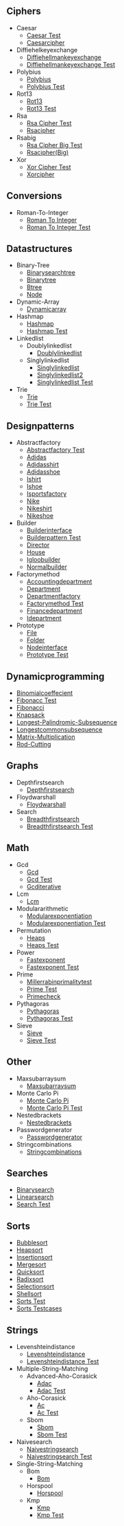 
## Ciphers
  * Caesar
    * [Caesar Test](https://github.com/TheAlgorithms/Go/blob/master/ciphers/caesar/caesar_test.go)
    * [Caesarcipher](https://github.com/TheAlgorithms/Go/blob/master/ciphers/caesar/CaesarCipher.go)
  * Diffiehelkeyexchange
    * [Diffiehellmankeyexchange](https://github.com/TheAlgorithms/Go/blob/master/ciphers/diffiehelkeyexchange/diffieHellmanKeyExchange.go)
    * [Diffiehellmankeyexchange Test](https://github.com/TheAlgorithms/Go/blob/master/ciphers/diffiehelkeyexchange/diffieHellmanKeyExchange_test.go)
  * Polybius
    * [Polybius](https://github.com/TheAlgorithms/Go/blob/master/ciphers/polybius/polybius.go)
    * [Polybius Test](https://github.com/TheAlgorithms/Go/blob/master/ciphers/polybius/polybius_test.go)
  * Rot13
    * [Rot13](https://github.com/TheAlgorithms/Go/blob/master/ciphers/rot13/rot13.go)
    * [Rot13 Test](https://github.com/TheAlgorithms/Go/blob/master/ciphers/rot13/rot13_test.go)
  * Rsa
    * [Rsa Cipher Test](https://github.com/TheAlgorithms/Go/blob/master/ciphers/rsa/rsa_cipher_test.go)
    * [Rsacipher](https://github.com/TheAlgorithms/Go/blob/master/ciphers/rsa/RSAcipher.go)
  * Rsabig
    * [Rsa Cipher Big Test](https://github.com/TheAlgorithms/Go/blob/master/ciphers/rsaBig/rsa_cipher_big_test.go)
    * [Rsacipher(Big)](https://github.com/TheAlgorithms/Go/blob/master/ciphers/rsaBig/RSAcipher(Big).go)
  * Xor
    * [Xor Cipher Test](https://github.com/TheAlgorithms/Go/blob/master/ciphers/xor/xor_cipher_test.go)
    * [Xorcipher](https://github.com/TheAlgorithms/Go/blob/master/ciphers/xor/xorCipher.go)

## Conversions
  * Roman-To-Integer
    * [Roman To Integer](https://github.com/TheAlgorithms/Go/blob/master/conversions/roman-to-integer/roman_to_integer.go)
    * [Roman To Integer Test](https://github.com/TheAlgorithms/Go/blob/master/conversions/roman-to-integer/roman_to_integer_test.go)

## Datastructures
  * Binary-Tree
    * [Binarysearchtree](https://github.com/TheAlgorithms/Go/blob/master/datastructures/binary-tree/binarysearchtree.go)
    * [Binarytree](https://github.com/TheAlgorithms/Go/blob/master/datastructures/binary-tree/binarytree.go)
    * [Btree](https://github.com/TheAlgorithms/Go/blob/master/datastructures/binary-tree/btree.go)
    * [Node](https://github.com/TheAlgorithms/Go/blob/master/datastructures/binary-tree/node.go)
  * Dynamic-Array
    * [Dynamicarray](https://github.com/TheAlgorithms/Go/blob/master/datastructures/dynamic-array/dynamicarray.go)
  * Hashmap
    * [Hashmap](https://github.com/TheAlgorithms/Go/blob/master/datastructures/hashmap/hashmap.go)
    * [Hashmap Test](https://github.com/TheAlgorithms/Go/blob/master/datastructures/hashmap/hashmap_test.go)
  * Linkedlist
    * Doublylinkedlist
      * [Doublylinkedlist](https://github.com/TheAlgorithms/Go/blob/master/datastructures/linkedlist/doublylinkedlist/doublylinkedlist.go)
    * Singlylinkedlist
      * [Singlylinkedlist](https://github.com/TheAlgorithms/Go/blob/master/datastructures/linkedlist/singlylinkedlist/singlylinkedlist.go)
      * [Singlylinkedlist2](https://github.com/TheAlgorithms/Go/blob/master/datastructures/linkedlist/singlylinkedlist/singlylinkedlist2.go)
      * [Singlylinkedlist Test](https://github.com/TheAlgorithms/Go/blob/master/datastructures/linkedlist/singlylinkedlist/singlylinkedlist_test.go)
  * Trie
    * [Trie](https://github.com/TheAlgorithms/Go/blob/master/datastructures/trie/trie.go)
    * [Trie Test](https://github.com/TheAlgorithms/Go/blob/master/datastructures/trie/trie_test.go)

## Designpatterns
  * Abstractfactory
    * [Abstractfactory Test](https://github.com/TheAlgorithms/Go/blob/master/designpatterns/abstractfactory/abstractfactory_test.go)
    * [Adidas](https://github.com/TheAlgorithms/Go/blob/master/designpatterns/abstractfactory/adidas.go)
    * [Adidasshirt](https://github.com/TheAlgorithms/Go/blob/master/designpatterns/abstractfactory/adidasshirt.go)
    * [Adidasshoe](https://github.com/TheAlgorithms/Go/blob/master/designpatterns/abstractfactory/adidasshoe.go)
    * [Ishirt](https://github.com/TheAlgorithms/Go/blob/master/designpatterns/abstractfactory/ishirt.go)
    * [Ishoe](https://github.com/TheAlgorithms/Go/blob/master/designpatterns/abstractfactory/ishoe.go)
    * [Isportsfactory](https://github.com/TheAlgorithms/Go/blob/master/designpatterns/abstractfactory/isportsFactory.go)
    * [Nike](https://github.com/TheAlgorithms/Go/blob/master/designpatterns/abstractfactory/nike.go)
    * [Nikeshirt](https://github.com/TheAlgorithms/Go/blob/master/designpatterns/abstractfactory/nikeshirt.go)
    * [Nikeshoe](https://github.com/TheAlgorithms/Go/blob/master/designpatterns/abstractfactory/nikeshoe.go)
  * Builder
    * [Builderinterface](https://github.com/TheAlgorithms/Go/blob/master/designpatterns/builder/builderinterface.go)
    * [Builderpattern Test](https://github.com/TheAlgorithms/Go/blob/master/designpatterns/builder/builderpattern_test.go)
    * [Director](https://github.com/TheAlgorithms/Go/blob/master/designpatterns/builder/director.go)
    * [House](https://github.com/TheAlgorithms/Go/blob/master/designpatterns/builder/house.go)
    * [Igloobuilder](https://github.com/TheAlgorithms/Go/blob/master/designpatterns/builder/igloobuilder.go)
    * [Normalbuilder](https://github.com/TheAlgorithms/Go/blob/master/designpatterns/builder/normalbuilder.go)
  * Factorymethod
    * [Accountingdepartment](https://github.com/TheAlgorithms/Go/blob/master/designpatterns/factorymethod/accountingDepartment.go)
    * [Department](https://github.com/TheAlgorithms/Go/blob/master/designpatterns/factorymethod/department.go)
    * [Departmentfactory](https://github.com/TheAlgorithms/Go/blob/master/designpatterns/factorymethod/departmentFactory.go)
    * [Factorymethod Test](https://github.com/TheAlgorithms/Go/blob/master/designpatterns/factorymethod/factorymethod_test.go)
    * [Financedepartment](https://github.com/TheAlgorithms/Go/blob/master/designpatterns/factorymethod/financeDepartment.go)
    * [Idepartment](https://github.com/TheAlgorithms/Go/blob/master/designpatterns/factorymethod/idepartment.go)
  * Prototype
    * [File](https://github.com/TheAlgorithms/Go/blob/master/designpatterns/prototype/file.go)
    * [Folder](https://github.com/TheAlgorithms/Go/blob/master/designpatterns/prototype/folder.go)
    * [Nodeinterface](https://github.com/TheAlgorithms/Go/blob/master/designpatterns/prototype/nodeInterface.go)
    * [Prototype Test](https://github.com/TheAlgorithms/Go/blob/master/designpatterns/prototype/prototype_test.go)

## Dynamicprogramming
  * [Binomialcoeffecient](https://github.com/TheAlgorithms/Go/blob/master/dynamicprogramming/binomialcoeffecient.go)
  * [Fibonacc Test](https://github.com/TheAlgorithms/Go/blob/master/dynamicprogramming/fibonacc_test.go)
  * [Fibonacci](https://github.com/TheAlgorithms/Go/blob/master/dynamicprogramming/fibonacci.go)
  * [Knapsack](https://github.com/TheAlgorithms/Go/blob/master/dynamicprogramming/knapsack.go)
  * [Longest-Palindromic-Subsequence](https://github.com/TheAlgorithms/Go/blob/master/dynamicprogramming/longest-palindromic-subsequence.go)
  * [Longestcommonsubsequence](https://github.com/TheAlgorithms/Go/blob/master/dynamicprogramming/longestCommonSubsequence.go)
  * [Matrix-Multiplication](https://github.com/TheAlgorithms/Go/blob/master/dynamicprogramming/matrix-multiplication.go)
  * [Rod-Cutting](https://github.com/TheAlgorithms/Go/blob/master/dynamicprogramming/rod-cutting.go)

## Graphs
  * Depthfirstsearch
    * [Depthfirstsearch](https://github.com/TheAlgorithms/Go/blob/master/graphs/depthfirstsearch/depthfirstsearch.go)
  * Floydwarshall
    * [Floydwarshall](https://github.com/TheAlgorithms/Go/blob/master/graphs/floydwarshall/floydwarshall.go)
  * Search
    * [Breadthfirstsearch](https://github.com/TheAlgorithms/Go/blob/master/graphs/search/breadthFirstSearch.go)
    * [Breadthfirstsearch Test](https://github.com/TheAlgorithms/Go/blob/master/graphs/search/breadthFirstSearch_test.go)

## Math
  * Gcd
    * [Gcd](https://github.com/TheAlgorithms/Go/blob/master/math/gcd/gcd.go)
    * [Gcd Test](https://github.com/TheAlgorithms/Go/blob/master/math/gcd/gcd_test.go)
    * [Gcditerative](https://github.com/TheAlgorithms/Go/blob/master/math/gcd/gcditerative.go)
  * Lcm
    * [Lcm](https://github.com/TheAlgorithms/Go/blob/master/math/lcm/lcm.go)
  * Modulararithmetic
    * [Modularexponentiation](https://github.com/TheAlgorithms/Go/blob/master/math/modulararithmetic/modularexponentiation.go)
    * [Modularexponentiation Test](https://github.com/TheAlgorithms/Go/blob/master/math/modulararithmetic/modularexponentiation_test.go)
  * Permutation
    * [Heaps](https://github.com/TheAlgorithms/Go/blob/master/math/permutation/heaps.go)
    * [Heaps Test](https://github.com/TheAlgorithms/Go/blob/master/math/permutation/heaps_test.go)
  * Power
    * [Fastexponent](https://github.com/TheAlgorithms/Go/blob/master/math/power/fastexponent.go)
    * [Fastexponent Test](https://github.com/TheAlgorithms/Go/blob/master/math/power/fastexponent_test.go)
  * Prime
    * [Millerrabinprimalitytest](https://github.com/TheAlgorithms/Go/blob/master/math/prime/millerrabinprimalitytest.go)
    * [Prime Test](https://github.com/TheAlgorithms/Go/blob/master/math/prime/prime_test.go)
    * [Primecheck](https://github.com/TheAlgorithms/Go/blob/master/math/prime/primecheck.go)
  * Pythagoras
    * [Pythagoras](https://github.com/TheAlgorithms/Go/blob/master/math/pythagoras/pythagoras.go)
    * [Pythagoras Test](https://github.com/TheAlgorithms/Go/blob/master/math/pythagoras/pythagoras_test.go)
  * Sieve
    * [Sieve](https://github.com/TheAlgorithms/Go/blob/master/math/sieve/Sieve.go)
    * [Sieve Test](https://github.com/TheAlgorithms/Go/blob/master/math/sieve/sieve_test.go)

## Other
  * Maxsubarraysum
    * [Maxsubarraysum](https://github.com/TheAlgorithms/Go/blob/master/other/maxsubarraysum/maxsubarraysum.go)
  * Monte Carlo Pi
    * [Monte Carlo Pi](https://github.com/TheAlgorithms/Go/blob/master/other/monte_carlo_pi/monte_carlo_pi.go)
    * [Monte Carlo Pi Test](https://github.com/TheAlgorithms/Go/blob/master/other/monte_carlo_pi/monte_carlo_pi_test.go)
  * Nestedbrackets
    * [Nestedbrackets](https://github.com/TheAlgorithms/Go/blob/master/other/nestedbrackets/nestedbrackets.go)
  * Passwordgenerator
    * [Passwordgenerator](https://github.com/TheAlgorithms/Go/blob/master/other/passwordgenerator/passwordgenerator.go)
  * Stringcombinations
    * [Stringcombinations](https://github.com/TheAlgorithms/Go/blob/master/other/stringcombinations/stringcombinations.go)

## Searches
  * [Binarysearch](https://github.com/TheAlgorithms/Go/blob/master/searches/binarysearch.go)
  * [Linearsearch](https://github.com/TheAlgorithms/Go/blob/master/searches/linearsearch.go)
  * [Search Test](https://github.com/TheAlgorithms/Go/blob/master/searches/search_test.go)

## Sorts
  * [Bubblesort](https://github.com/TheAlgorithms/Go/blob/master/sorts/bubblesort.go)
  * [Heapsort](https://github.com/TheAlgorithms/Go/blob/master/sorts/heapsort.go)
  * [Insertionsort](https://github.com/TheAlgorithms/Go/blob/master/sorts/insertionsort.go)
  * [Mergesort](https://github.com/TheAlgorithms/Go/blob/master/sorts/mergesort.go)
  * [Quicksort](https://github.com/TheAlgorithms/Go/blob/master/sorts/quicksort.go)
  * [Radixsort](https://github.com/TheAlgorithms/Go/blob/master/sorts/radixsort.go)
  * [Selectionsort](https://github.com/TheAlgorithms/Go/blob/master/sorts/selectionsort.go)
  * [Shellsort](https://github.com/TheAlgorithms/Go/blob/master/sorts/shellsort.go)
  * [Sorts Test](https://github.com/TheAlgorithms/Go/blob/master/sorts/sorts_test.go)
  * [Sorts Testcases](https://github.com/TheAlgorithms/Go/blob/master/sorts/sorts_testcases.go)

## Strings
  * Levenshteindistance
    * [Levenshteindistance](https://github.com/TheAlgorithms/Go/blob/master/strings/levenshteindistance/levenshteinDistance.go)
    * [Levenshteindistance Test](https://github.com/TheAlgorithms/Go/blob/master/strings/levenshteindistance/levenshteinDistance_test.go)
  * Multiple-String-Matching
    * Advanced-Aho-Corasick
      * [Adac](https://github.com/TheAlgorithms/Go/blob/master/strings/multiple-string-matching/advanced-aho-corasick/adac.go)
      * [Adac Test](https://github.com/TheAlgorithms/Go/blob/master/strings/multiple-string-matching/advanced-aho-corasick/adac_test.go)
    * Aho-Corasick
      * [Ac](https://github.com/TheAlgorithms/Go/blob/master/strings/multiple-string-matching/aho-corasick/ac.go)
      * [Ac Test](https://github.com/TheAlgorithms/Go/blob/master/strings/multiple-string-matching/aho-corasick/ac_test.go)
    * Sbom
      * [Sbom](https://github.com/TheAlgorithms/Go/blob/master/strings/multiple-string-matching/sbom/sbom.go)
      * [Sbom Test](https://github.com/TheAlgorithms/Go/blob/master/strings/multiple-string-matching/sbom/sbom_test.go)
  * Naivesearch
    * [Naivestringsearch](https://github.com/TheAlgorithms/Go/blob/master/strings/naivesearch/naiveStringSearch.go)
    * [Naivestringsearch Test](https://github.com/TheAlgorithms/Go/blob/master/strings/naivesearch/naiveStringSearch_test.go)
  * Single-String-Matching
    * Bom
      * [Bom](https://github.com/TheAlgorithms/Go/blob/master/strings/single-string-matching/bom/bom.go)
    * Horspool
      * [Horspool](https://github.com/TheAlgorithms/Go/blob/master/strings/single-string-matching/horspool/horspool.go)
    * Kmp
      * [Kmp](https://github.com/TheAlgorithms/Go/blob/master/strings/single-string-matching/kmp/kmp.go)
      * [Kmp Test](https://github.com/TheAlgorithms/Go/blob/master/strings/single-string-matching/kmp/kmp_test.go)
